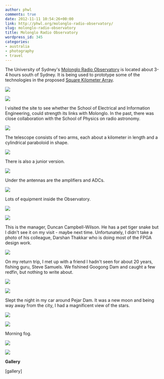 ```yaml
---
author: phwl
comments: true
date: 2012-11-11 10:54:26+00:00
link: http://phwl.org/molonglo-radio-observatory/
slug: molonglo-radio-observatory
title: Molonglo Radio Observatory
wordpress_id: 345
categories:
- australia
- photography
- travel
---
```


The University of Sydney's [Molonglo Radio Observatory](http://en.wikipedia.org/wiki/Molonglo_Observatory_Synthesis_Telescope) is located about 3-4 hours south of Sydney. It is being used to prototype some of the technologies in the proposed [Square Kilometer Array](http://en.wikipedia.org/wiki/Square_Kilometre_Array).

![](/assets/images/2012/11/P1120459-1024x768.jpg)

<!-- more -->

![](/assets/images/2012/11/P1120454-1024x768.jpg)

I visited the site to see whether the School of Electrical and Information Engineering, could strength its links with Molonglo. In the past, there was close collaboration with the School of Physics on radio astronomy.

![](/assets/images/2012/11/P1120460-1024x768.jpg)

The telescope consists of two arms, each about a kilometer in length and a cylindrical paraboloid in shape.

![](/assets/images/2012/11/P1120459-1024x768.jpg)

There is also a junior version.

![](/assets/images/2012/11/P1120501-1024x768.jpg)

Under the antennas are the amplifiers and ADCs.

![](/assets/images/2012/11/P1120504-1024x768.jpg)

Lots of equipment inside the Observatory.

![](/assets/images/2012/11/P1120480-1024x768.jpg)

![](/assets/images/2012/11/P1120484-1024x768.jpg)

This is the manager, Duncan Campbell-Wilson. He has a pet tiger snake but I didn't see it on my visit - maybe next time. Unfortunately, I didn't take a photo of his colleague, Darshan Thakkar who is doing most of the FPGA design work.

![](/assets/images/2012/11/P1120490-1024x768.jpg)

On my return trip, I met up with a friend I hadn't seen for about 20 years, fishing guru, Steve Samuels. We fishined Googong Dam and caught a few redfin, but nothing to write about.

![](/assets/images/2012/11/DSC_5128-1024x681.jpg)

![](/assets/images/2012/11/DSC_5139-1024x681.jpg)

Slept the night in my car around Pejar Dam. It was a new moon and being way away from the city, I had a magnificent view of the stars.

![](/assets/images/2012/11/DSC_5147-1024x612.jpg)

![](/assets/images/2012/11/DSC_5151-1024x681.jpg)

Morning fog.

![](/assets/images/2012/11/P1120520-1024x768.jpg)

![](/assets/images/2012/11/DSC_5158-1024x681.jpg)

**Gallery**

[gallery]
